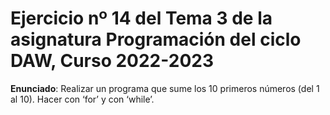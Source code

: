 # Ejercicio nº 14 del Tema 3 de la asignatura Programación del ciclo DAW, Curso 2022-2023
**Enunciado**: Realizar un programa que sume los 10 primeros números (del 1 al 10). Hacer con ‘for’ y con ‘while’.
